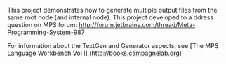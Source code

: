 This project demonstrates how to generate multiple output files from the same root node (and internal node). This project developed to
a ddress question on MPS forum: http://forum.jetbrains.com/thread/Meta-Programming-System-987

For information about the TextGen and Generator aspects, see [The MPS Language Workbench Vol I] (http://books.campagnelab.org)
